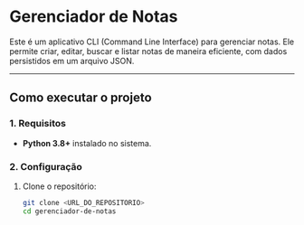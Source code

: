 # Gerenciador de Notas

Este é um aplicativo CLI (Command Line Interface) para gerenciar notas. Ele permite criar, editar, buscar e listar notas de maneira eficiente, com dados persistidos em um arquivo JSON.

---

## Como executar o projeto

### 1. Requisitos
- **Python 3.8+** instalado no sistema.

### 2. Configuração
1. Clone o repositório:
   ```bash
   git clone <URL_DO_REPOSITORIO>
   cd gerenciador-de-notas
